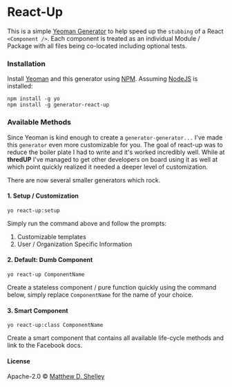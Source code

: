 <!-- 
[![NPM version][npm-image]][npm-url] [![Build Status][travis-image]][travis-url] [![Dependency Status][daviddm-image]][daviddm-url]
-->

# React-Up
This is a simple [Yeoman Generator](http://yeoman.io/) to help speed up the `stubbing` of a React `<Component />`. Each component is treated as an individual Module / Package with all files being co-located including optional tests.

### Installation
Install [Yeoman](http://yeoman.io) and this generator using [NPM](https://www.npmjs.com/). Assuming [NodeJS](https://nodejs.org/) is installed:

```
npm install -g yo
npm install -g generator-react-up
```

### Available Methods
Since Yeoman is kind enough to create a `generator-generator...` I've made this `generator` even more customizable for you. The goal of react-up was to reduce the boiler plate I had to write and it's worked incredibly well. While at **thredUP** I've managed to get other developers on board using it as well at which point quickly realized it needed a deeper level of customization.

There are now several smaller generators which rock.

#### 1. Setup / Customization

`yo react-up:setup`

Simply run the command above and follow the prompts:
1. Customizable templates
1. User / Organization Specific Information

#### 2. Default: Dumb Component

`yo react-up ComponentName`

Create a stateless component / pure function quickly using the command below, simply replace `ComponentName` for the name of your choice.

#### 3. Smart Component

`yo react-up:class ComponentName`

Create a smart component that contains all available life-cycle methods and link to the Facebook docs.


#### License
Apache-2.0 © [Matthew D. Shelley](http://www.visualmarvel.com)

[npm-image]: https://goo.gl/4WOLxL
[npm-url]: https://goo.gl/0pEQL6
[travis-image]: https://goo.gl/E49AER
[travis-url]: https://goo.gl/l9lbpx
[daviddm-image]: https://goo.gl/4kZ8N1
[daviddm-url]: https://goo.gl/AEw1JM

